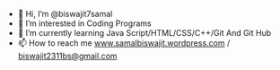 - 👋 Hi, I’m @biswajit7samal
- 👀 I’m interested in Coding Programs
- 🌱 I’m currently learning Java Script/HTML/CSS/C++/Git And Git Hub
- 📫 How to reach me www.samalbiswajit.wordpress.com / biswajit2311bs@gmail.com

<!---
biswajit7samal/biswajit7samal is a ✨ special ✨ repository because its `README.md` (this file) appears on your GitHub profile.
You can click the Preview link to take a look at your changes.
--->
